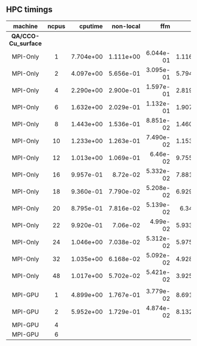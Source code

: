 
## HPC timings
| machine     | ncpus  |   cputime | non-local |       ffm |       fmf |       fft | diagonalize |  mmm_mult |
| :----:      | :----: |       ---:|        --:|        --:|        --:|      ---: |          --:|        --:|
| **QA/CCO-Cu_surface**
| MPI-Only    | 1      | 7.704e+00 | 1.111e+00 | 6.044e-01 | 1.116e+00 | 1.872e+00 | 2.167e-02 | 8.414e-03 |
| MPI-Only    | 2      | 4.097e+00 | 5.656e-01 | 3.095e-01 | 5.794e-01 | 1.053e+00 | 1.021e-02 | 8.398e-03 |
| MPI-Only    | 4      | 2.290e+00 | 2.900e-01 | 1.597e-01 | 2.819e-01 | 5.336e-01 | 9.938e-03 | 8.344e-03 |
| MPI-Only    | 6      | 1.632e+00 | 2.029e-01 | 1.132e-01 | 1.907e-01 | 3.666e-01 | 2.049e-02 | 8.379e-03 |
| MPI-Only    | 8      | 1.443e+00 | 1.536e-01 | 8.851e-02 | 1.460e-01 | 2.980e-01 | 9.827e-03 | 8.437e-03 |
| MPI-Only    | 10     | 1.233e+00 | 1.263e-01 | 7.490e-02 | 1.153e-01 | 2.572e-01 | 1.002e-02 | 8.486e-03 |
| MPI-Only    | 12     | 1.013e+00 | 1.069e-01 | 6.46e-02 | 9.755e-02 | 2.177e-01 | 9.765e-03 | 8.581e-03 |
| MPI-Only    | 16     | 9.957e-01 | 8.72e-02 | 5.332e-02 | 7.881e-02 | 1.789e-01 | 9.724e-03 | 8.860e-03 |
| MPI-Only    | 18     | 9.360e-01 | 7.790e-02 | 5.208e-02 | 6.929e-02 | 1.674e-01 | 1.174e-02 | 9.260e-03 |
| MPI-Only    | 20     | 8.795e-01 | 7.816e-02 | 5.139e-02 | 6.34e-02 | 1.530e-01 | 2.859e-02 | 9.534e-03 |
| MPI-Only    | 22     | 9.920e-01 | 7.06e-02 | 4.99e-02 | 5.933e-02 | 1.408e-01 | 1.129e-02 | 9.660e-03 |
| MPI-Only    | 24     | 1.046e+00 | 7.038e-02 | 5.312e-02 | 5.975e-02 | 1.432e-01 | 1.416e-02 | 1.021e-02 |
| MPI-Only    | 32     | 1.035e+00 | 6.168e-02 | 5.092e-02 | 4.928e-02 | 1.356e-01 | 1.380e-02 | 1.139e-02 |
| MPI-Only    | 48     | 1.017e+00 | 5.702e-02 | 5.421e-02 | 3.925e-02 | 1.278e-01 | 1.487e-02 | 1.392e-02 |
|      |      |  |  |  |  |  |  | |
| MPI-GPU     | 1      | 4.899e+00 | 1.767e-01 | 3.779e-02 | 8.691e-02 | 2.554e+00 | 9.723e-03 | 8.167e-03 |
| MPI-GPU     | 2     | 5.952e+00 |  1.729e-01 | 4.874e-02 | 8.132e-02 | 4.773e+00 | 9.644e-03 | 8.220e-03 |
| MPI-GPU     | 4     |  |  |  |  |  |  | |
| MPI-GPU     | 6     |  |  |  |  |  |  | |
